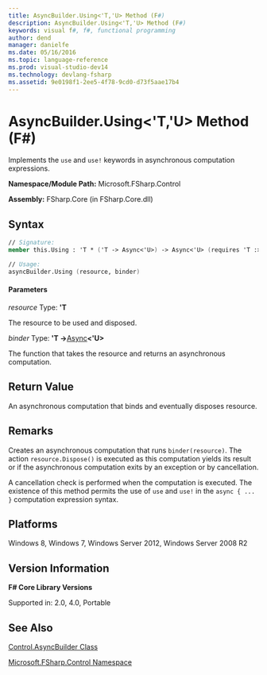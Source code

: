 ```yaml
---
title: AsyncBuilder.Using<'T,'U> Method (F#)
description: AsyncBuilder.Using<'T,'U> Method (F#)
keywords: visual f#, f#, functional programming
author: dend
manager: danielfe
ms.date: 05/16/2016
ms.topic: language-reference
ms.prod: visual-studio-dev14
ms.technology: devlang-fsharp
ms.assetid: 9e0198f1-2ee5-4f78-9cd0-d73f5aae17b4 
---
```


# AsyncBuilder.Using<'T,'U> Method (F#)

Implements the `use` and `use!` keywords in asynchronous computation expressions.

**Namespace/Module Path:** Microsoft.FSharp.Control

**Assembly:** FSharp.Core (in FSharp.Core.dll)


## Syntax

```fsharp
// Signature:
member this.Using : 'T * ('T -> Async<'U>) -> Async<'U> (requires 'T :> IDisposable)

// Usage:
asyncBuilder.Using (resource, binder)
```

#### Parameters
*resource*
Type: **'T**


The resource to be used and disposed.


*binder*
Type: **'T -&gt;**[Async](https://msdn.microsoft.com/library/e0b28ea2-dea5-4021-b2b9-d7d4761babde)**&lt;'U&gt;**


The function that takes the resource and returns an asynchronous computation.

## Return Value

An asynchronous computation that binds and eventually disposes resource.

## Remarks
Creates an asynchronous computation that runs `binder(resource)`. The action `resource.Dispose()` is executed as this computation yields its result or if the asynchronous computation exits by an exception or by cancellation.

A cancellation check is performed when the computation is executed. The existence of this method permits the use of `use` and `use!` in the `async { ... }` computation expression syntax.


## Platforms
Windows 8, Windows 7, Windows Server 2012, Windows Server 2008 R2


## Version Information
**F# Core Library Versions**

Supported in: 2.0, 4.0, Portable

## See Also
[Control.AsyncBuilder Class](Control.AsyncBuilder-Class-%5BFSharp%5D.md)

[Microsoft.FSharp.Control Namespace](Microsoft.FSharp.Control-Namespace-%5BFSharp%5D.md)